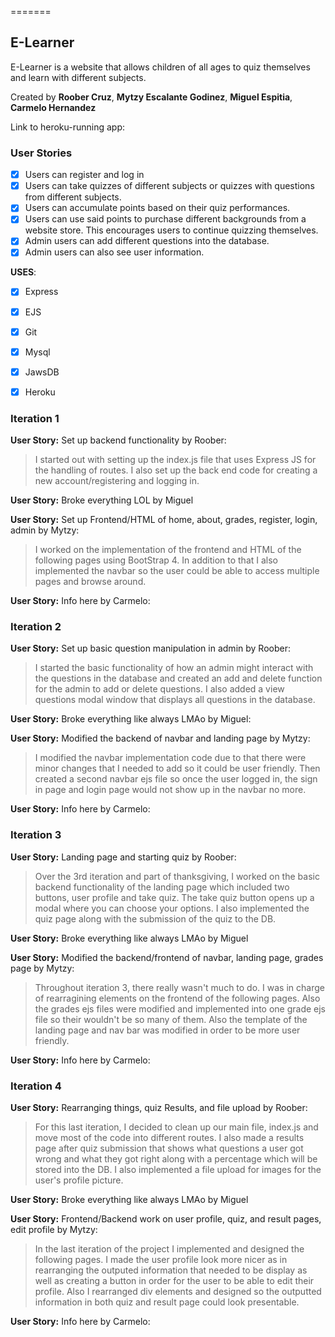 =======
## E-Learner

E-Learner is a website that allows children of all ages to quiz themselves and learn with different subjects.

Created by **Roober Cruz**, **Mytzy Escalante Godinez**, **Miguel Espitia**, **Carmelo Hernandez**

Link to heroku-running app:

### User Stories

* [x] Users can register and log in
* [x] Users can take quizzes of different subjects or quizzes with questions from different subjects.
* [x] Users can accumulate points based on their quiz performances.
* [x] Users can use said points to purchase different backgrounds from a website store. This encourages users to continue quizzing themselves.
* [x] Admin users can add different questions into the database.
* [x] Admin users can also see user information.

**USES**:
* [x] Express
* [x] EJS
* [x] Git
* [x] Mysql
* [x] JawsDB
* [x] Heroku


### Iteration 1

**User Story:** Set up backend functionality by Roober:
> I started out with setting up the index.js file that uses Express JS for the handling
> of routes. I also set up the back end code for creating a new account/registering and logging in.

**User Story:** Broke everything LOL by Miguel

**User Story:** Set up Frontend/HTML of home, about, grades, register, login, admin by Mytzy:
> I worked on the implementation of the frontend and HTML of the following pages using BootStrap 4.
> In addition to that I also implemented the navbar so the user could be able to access multiple pages and browse around. 

**User Story:** Info here by Carmelo:

### Iteration 2

**User Story:** Set up basic question manipulation in admin by Roober:
> I started the basic functionality of how an admin might interact with the questions in the database
> and created an add and delete function for the admin to add or delete questions.
> I also added a view questions modal window that displays all questions in the database.

**User Story:** Broke everything like always LMAo by Miguel:

**User Story:** Modified the backend of navbar and landing page by Mytzy:
> I modified the navbar implementation code due to that there were minor changes that I needed to add 
> so it could be user friendly. Then created a second navbar ejs file so once the user logged in, the sign in page and login page
> would not show up in the navbar no more.

**User Story:** Info here by Carmelo:

### Iteration 3

**User Story:** Landing page and starting quiz by Roober:
> Over the 3rd iteration and part of thanksgiving, I worked on the basic backend functionality
of the landing page which included two buttons, user profile and take quiz. The take quiz button
opens up a modal where you can choose your options. I also implemented the quiz page along with the 
submission of the quiz to the DB. 

**User Story:** Broke everything like always LMAo by Miguel

**User Story:** Modified the backend/frontend of navbar, landing page, grades page by Mytzy:
> Throughout iteration 3, there really wasn't much to do. I was in charge of rearragining elements on the frontend of the following pages. 
> Also the grades ejs files were modified and implemented into one grade ejs file so their wouldn't be so many of them. Also the template
> of the landing page and nav bar was modified in order to be more user friendly.

**User Story:** Info here by Carmelo:

### Iteration 4

**User Story:** Rearranging things, quiz Results, and file upload by Roober:
> For this last iteration, I decided to clean up our main file, index.js and move most of the
code into different routes. I also made a results page after quiz submission that shows 
what questions a user got wrong and what they got right along with a percentage 
which will be stored into the DB. I also implemented a file upload for images for
the user's profile picture.

**User Story:** Broke everything like always LMAo by Miguel

**User Story:** Frontend/Backend work on user profile, quiz, and result pages, edit profile by Mytzy:
> In the last iteration of the project I implemented and designed the following pages. I made the user profile look more nicer as in rearranging the outputed 
> information that needed to be display as well as creating a button in order for the user to be able to edit their profile.
> Also I rearranged div elements and designed so the outputted information in both quiz and result page could look presentable.

**User Story:** Info here by Carmelo:
